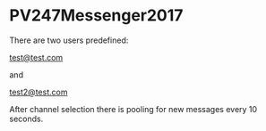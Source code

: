 # PV247Messenger2017

There are two users predefined:

test@test.com

and

test2@test.com


After channel selection there is pooling for new messages every 10 seconds.
